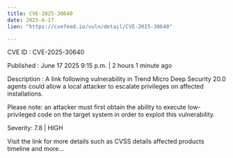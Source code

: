 ```yaml
---
title: CVE-2025-30640
date: 2025-6-17
lien: "https://cvefeed.io/vuln/detail/CVE-2025-30640"

---
```


CVE ID : CVE-2025-30640

Published :  June 17
2025
9:15 p.m. | 2 hours
1 minute ago

Description : A link following vulnerability in Trend Micro Deep Security 20.0 agents could allow a local attacker to escalate privileges on affected installations.

Please note: an attacker must first obtain the ability to execute low-privileged code on the target system in order to exploit this vulnerability.

Severity: 7.8 | HIGH

Visit the link for more details
such as CVSS details
affected products
timeline
and more...
